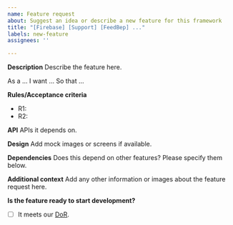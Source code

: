 ```yaml
---
name: Feature request
about: Suggest an idea or describe a new feature for this framework
title: "[Firebase] [Support] [FeedBep] ..."
labels: new-feature
assignees: ''

---
```


**Description**
Describe the feature here.

As a ...
I want ...
So that ...

**Rules/Acceptance criteria**
* R1:
* R2:

**API**
APIs it depends on.

**Design**
Add mock images or screens if available.

**Dependencies**
Does this depend on other features? Please specify them below.

**Additional context**
Add any other information or images about the feature request here.

**Is the feature ready to start development?**
- [ ] It meets our [DoR](https://github.com/nedap/healthcare-mobile/wiki/DoR).
